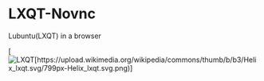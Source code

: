 # LXQT-Novnc
Lubuntu(LXQT) in a browser

 [![LXQT[https://upload.wikimedia.org/wikipedia/commons/thumb/b/b3/Helix_lxqt.svg/799px-Helix_lxqt.svg.png)]
](https://lxqt-project.org)
